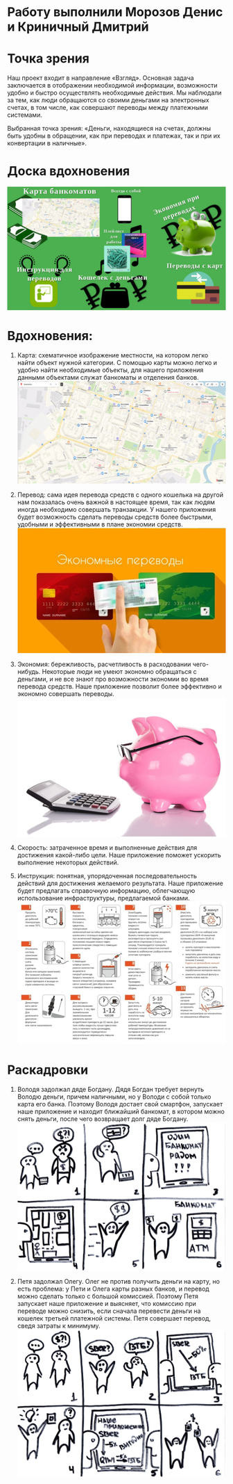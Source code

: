 # Работу выполнили Морозов Денис и Криничный Дмитрий
# Точка зрения

  Наш проект входит в направление «Взгляд». Основная задача заключается в отображении необходимой информации, возможности удобно и быстро осуществлять необходимые действия. Мы наблюдали за тем, как люди обращаются со своими деньгами на электронных счетах, в том числе, как совершают переводы между платежными системами.
  
  Выбранная точка зрения: «Деньги, находящиеся на счетах, должны быть удобны в обращении, как при переводах и платежах, так и при их конвертации в наличные».

# Доска вдохновения
![](Interface.jpg)
# Вдохновения:
1)	Карта: схематичное изображение местности, на котором легко найти объект нужной категории. С помощью карты можно легко и удобно найти необходимые объекты, для нашего приложения данными объектами служат банкоматы и отделения банков.
![](5.jpg)
2)	Перевод: сама идея перевода средств с одного кошелька на другой нам показалась очень важной в настоящее время, так как людям иногда необходимо совершать транзакции. У нашего приложения будет возможность сделать переводы средств более быстрыми, удобными и эффективными в плане экономии средств.
![](3.jpg)
3)	Экономия: бережливость, расчетливость в расходовании чего-нибудь. Некоторые люди не умеют экономно обращаться с деньгами, и не все знают про возможности экономии во время перевода средств. Наше приложение позволит более эффективно и экономно совершать переводы. 
![](6.jpg)
4)	Скорость: затраченное время и выполненные действия для достижения какой-либо цели. Наше приложение поможет ускорить выполнение некоторых действий.

5)	Инструкция: понятная, упорядоченная последовательность действий для достижения желаемого результата. Наше приложение будет предлагать справочную информацию, облегчающую использование инфраструктуры, предлагаемой банками.
![](4.jpg)

# Раскадровки

1)	Володя задолжал дяде Богдану. Дядя Богдан требует вернуть Володю деньги, причем наличными, но у Володи с собой только карта его банка. Поэтому Володя достает свой смартфон, запускает наше приложение и находит ближайший банкомат, в котором можно снять деньги, после чего возвращает долг дяде Богдану.
![](2.jpg)

2)	Петя задолжал Олегу. Олег не против получить деньги на карту, но есть проблема: у Пети и Олега карты разных банков, и перевод можно сделать только с большой комиссией. Поэтому Петя запускает наше приложение и выясняет, что комиссию при переводе можно снизить, если сначала перевести деньги на кошелек третьей платежной системы. Петя совершает перевод, сведя затраты к минимуму.
![](1.jpg)

